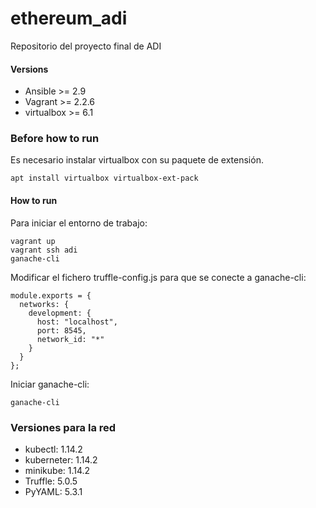 # ethereum_adi
Repositorio del proyecto final de ADI

#### Versions

- Ansible >= 2.9
- Vagrant >= 2.2.6
- virtualbox >= 6.1

### Before how to run
Es necesario instalar virtualbox con su paquete de extensión.

```
apt install virtualbox virtualbox-ext-pack
```

#### How to run
Para iniciar el entorno de trabajo:

```
vagrant up
vagrant ssh adi
ganache-cli
```

Modificar el fichero truffle-config.js para que se conecte a ganache-cli:
```
module.exports = {
  networks: {
    development: {
      host: "localhost",
      port: 8545,
      network_id: "*"
    }
  }
};
```

Iniciar ganache-cli:
```
ganache-cli
```

### Versiones para la red

- kubectl: 1.14.2
- kuberneter: 1.14.2
- minikube: 1.14.2
- Truffle: 5.0.5
- PyYAML: 5.3.1
